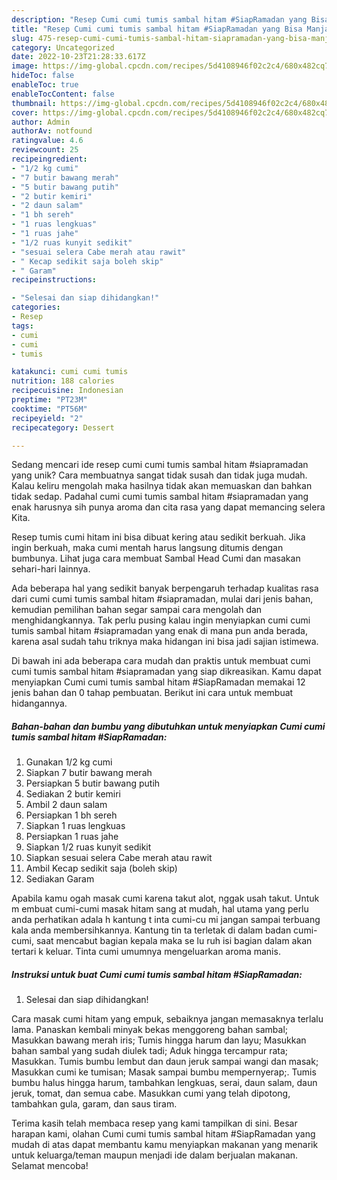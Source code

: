 ```yaml
---
description: "Resep Cumi cumi tumis sambal hitam #SiapRamadan yang Bisa Manjain Lidah"
title: "Resep Cumi cumi tumis sambal hitam #SiapRamadan yang Bisa Manjain Lidah"
slug: 475-resep-cumi-cumi-tumis-sambal-hitam-siapramadan-yang-bisa-manjain-lidah
category: Uncategorized
date: 2022-10-23T21:28:33.617Z
image: https://img-global.cpcdn.com/recipes/5d4108946f02c2c4/680x482cq70/cumi-cumi-tumis-sambal-hitam-siapramadan-foto-resep-utama.jpg
hideToc: false
enableToc: true
enableTocContent: false
thumbnail: https://img-global.cpcdn.com/recipes/5d4108946f02c2c4/680x482cq70/cumi-cumi-tumis-sambal-hitam-siapramadan-foto-resep-utama.jpg
cover: https://img-global.cpcdn.com/recipes/5d4108946f02c2c4/680x482cq70/cumi-cumi-tumis-sambal-hitam-siapramadan-foto-resep-utama.jpg
author: Admin
authorAv: notfound
ratingvalue: 4.6
reviewcount: 25
recipeingredient:
- "1/2 kg cumi"
- "7 butir bawang merah"
- "5 butir bawang putih"
- "2 butir kemiri"
- "2 daun salam"
- "1 bh sereh"
- "1 ruas lengkuas"
- "1 ruas jahe"
- "1/2 ruas kunyit sedikit"
- "sesuai selera Cabe merah atau rawit"
- " Kecap sedikit saja boleh skip"
- " Garam"
recipeinstructions:

- "Selesai dan siap dihidangkan!"
categories:
- Resep
tags:
- cumi
- cumi
- tumis

katakunci: cumi cumi tumis 
nutrition: 188 calories
recipecuisine: Indonesian
preptime: "PT23M"
cooktime: "PT56M"
recipeyield: "2"
recipecategory: Dessert

---
```





Sedang mencari ide resep cumi cumi tumis sambal hitam #siapramadan yang unik? Cara membuatnya sangat tidak susah dan tidak juga mudah. Kalau keliru mengolah maka hasilnya tidak akan memuaskan dan bahkan tidak sedap. Padahal cumi cumi tumis sambal hitam #siapramadan yang enak harusnya sih punya aroma dan cita rasa yang dapat memancing selera Kita.





Resep tumis cumi hitam ini bisa dibuat kering atau sedikit berkuah. Jika ingin berkuah, maka cumi mentah harus langsung ditumis dengan bumbunya. Lihat juga cara membuat Sambal Head Cumi dan masakan sehari-hari lainnya.

Ada beberapa hal yang sedikit banyak berpengaruh terhadap kualitas rasa dari cumi cumi tumis sambal hitam #siapramadan, mulai dari jenis bahan, kemudian pemilihan bahan segar sampai cara mengolah dan menghidangkannya. Tak perlu pusing kalau ingin menyiapkan cumi cumi tumis sambal hitam #siapramadan yang enak di mana pun anda berada, karena asal sudah tahu triknya maka hidangan ini bisa jadi sajian istimewa.






Di bawah ini ada beberapa cara mudah dan praktis untuk membuat cumi cumi tumis sambal hitam #siapramadan yang siap dikreasikan. Kamu dapat menyiapkan Cumi cumi tumis sambal hitam #SiapRamadan memakai 12 jenis bahan dan 0 tahap pembuatan. Berikut ini cara untuk membuat hidangannya.

<!--inarticleads1-->

##### Bahan-bahan dan bumbu yang dibutuhkan untuk menyiapkan Cumi cumi tumis sambal hitam #SiapRamadan:

1. Gunakan 1/2 kg cumi
1. Siapkan 7 butir bawang merah
1. Persiapkan 5 butir bawang putih
1. Sediakan 2 butir kemiri
1. Ambil 2 daun salam
1. Persiapkan 1 bh sereh
1. Siapkan 1 ruas lengkuas
1. Persiapkan 1 ruas jahe
1. Siapkan 1/2 ruas kunyit sedikit
1. Siapkan sesuai selera Cabe merah atau rawit
1. Ambil  Kecap sedikit saja (boleh skip)
1. Sediakan  Garam


Apabila kamu ogah masak cumi karena takut alot, nggak usah takut. Untuk m embuat cumi-cumi masak hitam sang at mudah, hal utama yang perlu anda perhatikan adala h kantung t inta cumi-cu mi jangan sampai terbuang kala anda membersihkannya. Kantung tin ta terletak di dalam badan cumi-cumi, saat mencabut bagian kepala maka se lu ruh isi bagian dalam akan tertari k keluar. Tinta cumi umumnya mengeluarkan aroma manis. 

<!--inarticleads2-->

##### Instruksi untuk buat Cumi cumi tumis sambal hitam #SiapRamadan:


1. Selesai dan siap dihidangkan!

Cara masak cumi hitam yang empuk, sebaiknya jangan memasaknya terlalu lama. Panaskan kembali minyak bekas menggoreng bahan sambal; Masukkan bawang merah iris; Tumis hingga harum dan layu; Masukkan bahan sambal yang sudah diulek tadi; Aduk hingga tercampur rata; Masukkan. Tumis bumbu lembut dan daun jeruk sampai wangi dan masak; Masukkan cumi ke tumisan; Masak sampai bumbu mempernyerap;. Tumis bumbu halus hingga harum, tambahkan lengkuas, serai, daun salam, daun jeruk, tomat, dan semua cabe. Masukkan cumi yang telah dipotong, tambahkan gula, garam, dan saus tiram. 

Terima kasih telah membaca resep yang kami tampilkan di sini. Besar harapan kami, olahan Cumi cumi tumis sambal hitam #SiapRamadan yang mudah di atas dapat membantu kamu menyiapkan makanan yang menarik untuk keluarga/teman maupun menjadi ide dalam berjualan makanan. Selamat mencoba!
